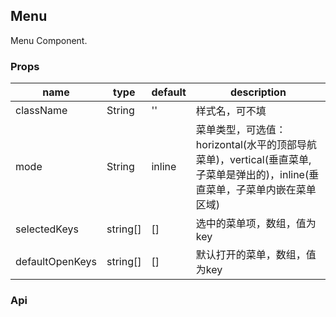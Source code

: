 ## Menu

Menu Component.

### Props
|name|type|default|description|
|---|---|---|---|
|className|String|''|样式名，可不填|
|mode|String|inline|菜单类型，可选值：horizontal(水平的顶部导航菜单)，vertical(垂直菜单,子菜单是弹出的)，inline(垂直菜单，子菜单内嵌在菜单区域)|
|selectedKeys|string[]|[]|选中的菜单项，数组，值为key|
|defaultOpenKeys|string[]|[]|默认打开的菜单，数组，值为key|


### Api